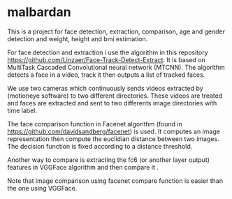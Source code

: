 # malbardan

This is a project for face detection, extraction, comparison, age and gender detection and weight, height and bmi estimation.

For face detection and extraction i use the algorithm in this repository https://github.com/Linzaer/Face-Track-Detect-Extract. It is based on MultiTask Cascaded Convolutional neural network (MTCNN). The algorithm detects a face in a video, track it then outputs a list of tracked faces. 

We use two cameras which continuously sends videos extracted by (motioneye software) to two different directories. These videos are treated and faces are extracted and sent to two differents image directories with time label.

The face comparison function in Facenet algorithm (found in  https://github.com/davidsandberg/facenet) is used. It computes  an image representation then compute the euclidian distance between two images. The decision function is fixed according to a distance threshold.

Another way to compare is extracting the fc6 (or another layer output) features in VGGFace algorithm and then compare it .

Note that image comparison using facenet compare function is easier than the one using VGGFace.

